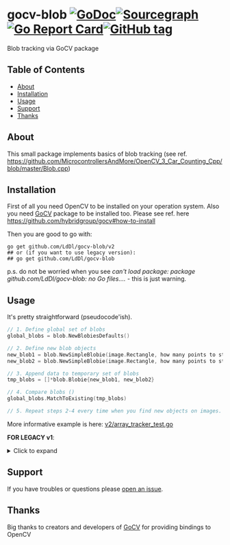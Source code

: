 # gocv-blob [![GoDoc](https://godoc.org/github.com/LdDl/gocv-blob?status.svg)](https://godoc.org/github.com/LdDl/gocv-blob)[![Sourcegraph](https://sourcegraph.com/github.com/LdDl/gocv-blob/-/badge.svg)](https://sourcegraph.com/github.com/LdDl/gocv-blob?badge)[![Go Report Card](https://goreportcard.com/badge/github.com/LdDl/gocv-blob)](https://goreportcard.com/report/github.com/LdDl/gocv-blob)[![GitHub tag](https://img.shields.io/github/tag/LdDl/gocv-blob.svg)](https://github.com/LdDl/gocv-blob/releases)
Blob tracking via GoCV package

## Table of Contents

- [About](#about)
- [Installation](#installation)
- [Usage](#usage)
- [Support](#support)
- [Thanks](#thanks)

## About
This small package implements basics of blob tracking (see ref. https://github.com/MicrocontrollersAndMore/OpenCV_3_Car_Counting_Cpp/blob/master/Blob.cpp)

## Installation

First of all you need OpenCV to be installed on your operation system. Also you need [GoCV](https://github.com/hybridgroup/gocv) package to be installed too. Please see ref. here https://github.com/hybridgroup/gocv#how-to-install

Then you are good to go with:
```shell
go get github.com/LdDl/gocv-blob/v2
## or (if you want to use legacy version):
## go get github.com/LdDl/gocv-blob
```

p.s. do not be worried when you see *can't load package: package github.com/LdDl/gocv-blob: no Go files....* - this is just warning.

## Usage

It's pretty straightforward (pseudocode'ish).

```go
// 1. Define global set of blobs
global_blobs = blob.NewBlobiesDefaults()

// 2. Define new blob objects
new_blob1 = blob.NewSimpleBlobie(image.Rectangle, how many points to store in track, class ID of object , class name of object)
new_blob2 = blob.NewSimpleBlobie(image.Rectangle, how many points to store in track, class ID of object , class name of object)

// 3. Append data to temporary set of blobs
tmp_blobs = []*blob.Blobie{new_blob1, new_blob2}

// 4. Compare blobs ()
global_blobs.MatchToExisting(tmp_blobs)

// 5. Repeat steps 2-4 every time when you find new objects on images. MatchToExisting() will update existing blobs and register new ones.
```

More informative example is here: [v2/array_tracker_test.go](v2/array_tracker_test.go)

**FOR LEGACY v1**:
<details>
<summary>Click to expand</summary>

```go
// 1. Define global set of blobs
global_blobs = blob.NewBlobiesDefaults()

// 2. Define new blob objects
new_blob1 = blob.NewBlobie(image.Rectangle, how many points to store in track, class ID of object , class name of object)
new_blob2 = blob.NewBlobie(image.Rectangle, how many points to store in track, class ID of object , class name of object)

// 3. Append data to temporary set of blobs
tmp_blobs = []*blob.Blobie{}
tmp_blobs = append(tmp_blobs, new_blob1)
tmp_blobs = append(tmp_blobs, new_blob2)

// 4. Compare blobs ()
global_blobs.MatchToExisting(tmp_blobs)

// 5. Repeat steps 2-4 every time when you find new objects on images. MatchToExisting() will update existing blobs and register new ones.
```
</details>

## Support

If you have troubles or questions please [open an issue](https://github.com/LdDl/gocv-blob/issues/new).

## Thanks
Big thanks to creators and developers of [GoCV](https://gocv.io/) for providing bindings to OpenCV
